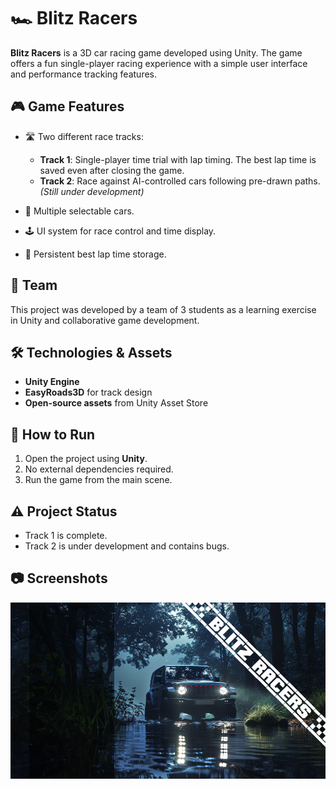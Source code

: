 # 🏎️ Blitz Racers

**Blitz Racers** is a 3D car racing game developed using Unity. The game offers a fun single-player racing experience with a simple user interface and performance tracking features.

## 🎮 Game Features

- 🛣️ Two different race tracks:
  - **Track 1**: Single-player time trial with lap timing. The best lap time is saved even after closing the game.
  - **Track 2**: Race against AI-controlled cars following pre-drawn paths. *(Still under development)*

- 🚗 Multiple selectable cars.
- 🕹️ UI system for race control and time display.
- 💾 Persistent best lap time storage.

## 👥 Team

This project was developed by a team of 3 students as a learning exercise in Unity and collaborative game development.

## 🛠️ Technologies & Assets

- **Unity Engine**
- **EasyRoads3D** for track design
- **Open-source assets** from Unity Asset Store

## 🚀 How to Run

1. Open the project using **Unity**.
2. No external dependencies required.
3. Run the game from the main scene.

## ⚠️ Project Status

- Track 1 is complete.
- Track 2 is under development and contains bugs.

## 📷 Screenshots
![Game UI](https://github.com/Ammar-ch/blitz-racers/blob/master/race_game_1st_background.png)
